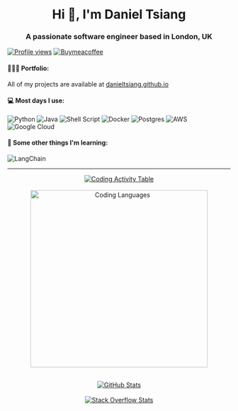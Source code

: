 <h1 align="center">Hi 👋, I'm Daniel Tsiang</h1>
<h3 align="center">A passionate software engineer based in London, UK</h3>

[![Profile views](https://komarev.com/ghpvc/?username=danieltsiang&label=Profile%20views&color=0e75b6&style=flat)](https://github.com/DanielTsiang)
[![Buymeacoffee](https://img.shields.io/badge/Donate-Buy%20Me%20A%20Coffee-orange.svg?style=flat&logo=buymeacoffee)](https://www.buymeacoffee.com/dantsiang8)

<h4> 👨🏻‍💻 Portfolio: </h4> 

All of my projects are available at [danieltsiang.github.io](https://danieltsiang.github.io)

<h4> 💻  Most days I use: </h4>

![Python](https://img.shields.io/badge/python-3670A0?style=for-the-badge&logo=python&logoColor=ffdd54)
![Java](https://img.shields.io/badge/java-%23ED8B00.svg?style=for-the-badge&logo=java&logoColor=white)
![Shell Script](https://img.shields.io/badge/shell_script-%23121011.svg?style=for-the-badge&logo=gnu-bash&logoColor=white)
![Docker](https://img.shields.io/badge/docker-%230db7ed.svg?style=for-the-badge&logo=docker&logoColor=white)
![Postgres](https://img.shields.io/badge/postgres-%23316192.svg?style=for-the-badge&logo=postgresql&logoColor=white)
![AWS](https://img.shields.io/badge/AWS-%23FF9900.svg?style=for-the-badge&logo=amazon-aws&logoColor=white)
![Google Cloud](https://img.shields.io/badge/GoogleCloud-%234285F4.svg?style=for-the-badge&logo=google-cloud&logoColor=white)

<h4> 🌱 Some other things I'm learning: </h4>

![LangChain](https://img.shields.io/badge/LangChain-%23007ACC.svg?style=for-the-badge&logoColor=white)

---
<div align="center">

<a href="https://wakatime.com/share/@f08fa434-e811-4860-88bb-76496c491cb3/2dfd244a-2239-486c-8c12-4f707b34cf1b.svg">
  <img src="https://wakatime.com/share/@f08fa434-e811-4860-88bb-76496c491cb3/2dfd244a-2239-486c-8c12-4f707b34cf1b.svg?&kill_cache=1" alt="Coding Activity Table">
</a>
<br><br>

<a href="https://wakatime.com/share/@f08fa434-e811-4860-88bb-76496c491cb3/c52af3e3-1573-4900-8f57-8dbb53bb979f.svg">
  <img height="400" src="https://wakatime.com/share/@f08fa434-e811-4860-88bb-76496c491cb3/c52af3e3-1573-4900-8f57-8dbb53bb979f.svg?&kill_cache=1" alt="Coding Languages">
</a>
<br><br>

[![GitHub Stats](https://github-readme-stats.vercel.app/api?username=danieltsiang&show_icons=true&theme=transparent&locale=en&kill_cache=1)](https://github-readme-stats.vercel.app/api?username=danieltsiang&show_icons=true&theme=transparent&locale=en)
<br><br>
[![Stack Overflow Stats](https://so-stats-kurt-liao.vercel.app/api?user=17330029&kill_cache=1)](https://stackoverflow.com/users/17330029)

</div>
